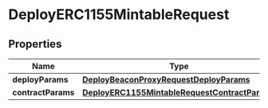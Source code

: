 

# DeployERC1155MintableRequest


## Properties

| Name | Type | Description | Notes |
|------------ | ------------- | ------------- | -------------|
|**deployParams** | [**DeployBeaconProxyRequestDeployParams**](DeployBeaconProxyRequestDeployParams.md) |  |  |
|**contractParams** | [**DeployERC1155MintableRequestContractParams**](DeployERC1155MintableRequestContractParams.md) |  |  |



